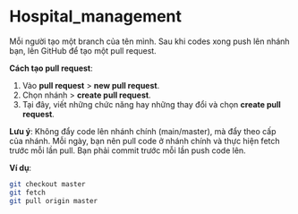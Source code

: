 # Hospital_management

Mỗi người tạo một branch của tên mình. Sau khi codes xong push lên nhánh bạn, lên GitHub để tạo một pull request.

**Cách tạo pull request**:
1. Vào **pull request** > **new pull request**.
2. Chọn nhánh > **create pull request**.
3. Tại đây, viết những chức năng hay những thay đổi và chọn **create pull request**.

**Lưu ý**: Không đẩy code lên nhánh chính (main/master), mà đẩy theo cấp của nhánh. Mỗi ngày, bạn nên pull code ở nhánh chính và thực hiện fetch trước mỗi lần pull. Bạn phải commit trước mỗi lần push code lên.

**Ví dụ**:
```bash
git checkout master
git fetch  
git pull origin master
